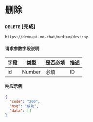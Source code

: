 # 删除
### `DELETE`  [完成]
```
https://demoapi.mo.chat/medium/destroy
```

#### 请求参数字段说明

| 字段  | 类型 | 是否必填 | 描述|
| ------------- | ------------- | ------------------ | ------------------ |
| id  | Number  | 必填 | ID |


#### 响应示例

```json
{
  "code": "200",
  "msg": "成功",
  "data": []
}
```